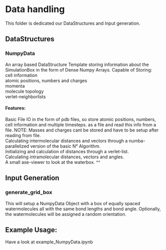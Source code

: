# Data handling

This folder is dedicated our DataStructures and Input generation.

## DataStructures
### NumpyData
An array based DataStructure Template storing information about the SimulationBox in the form of Dense Numpy Arrays.
Capable of Storing:  
cell information   
atomic positions, numbers and charges   
momenta  
molecule topology   
verlet-neighborlists   
#### Features:
Basic File IO in the form of pdb files, so store atomic positions, numbers, cell information and multiple timesteps.
as a file and read this info from a file. NOTE: Masses and charges cant be stored and have to be setup after reading from file.  
Calculating intermolecular distances and vectors through a numba-parallelized version of the basic N² Algorithm.  
Initializing and calculation of distances through a verlet-list.  
Calculating intramolecular distances, vectors and angles.  
A small ase-viewer to look at the waterbox. ^^  

## Input Generation
### generate_grid_box
This will setup a NumpyData Object with a box of equally spaced watermolecules all with the same bond lengths and bond angle.
Optionally, the watermolecules will be assigned a random orientation.
  
## Example Usage:
Have a look at example_NumpyData.ipynb